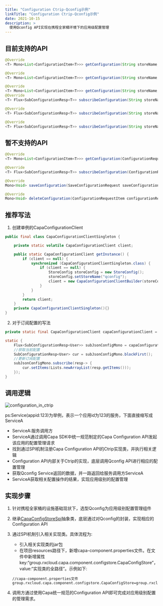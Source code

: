 ```yaml
---
title: "Configuration Ctrip-Qconfig示例"
linkTitle: "Configuration Ctrip-Qconfig示例"
date: 2021-10-15
description: >
  使用Qconfig API实现在携程全家桶环境下的应用级配置管理
---
```


## 目前支持的API

```java
@Override
<T> Mono<List<ConfigurationItem<T>>> getConfiguration(String storeName, String appId, List<String> keys, Map<String, String> metadata, TypeRef<T> type);

@Override
<T> Mono<List<ConfigurationItem<T>>> getConfiguration(String storeName, String appId, List<String> keys, Map<String, String> metadata, String group, TypeRef<T> type);

@Override
<T> Mono<List<ConfigurationItem<T>>> getConfiguration(String storeName, String appId, List<String> keys, Map<String, String> metadata, String group, String label, TypeRef<T> type);
@Override
<T> Flux<SubConfigurationResp<T>> subscribeConfiguration(String storeName, String appId, List<String> keys, Map<String, String> metadata, TypeRef<T> type);

@Override
<T> Flux<SubConfigurationResp<T>> subscribeConfiguration(String storeName, String appId, List<String> keys, Map<String, String> metadata, String group, TypeRef<T> type);

@Override
<T> Flux<SubConfigurationResp<T>> subscribeConfiguration(String storeName, String appId, List<String> keys, Map<String, String> metadata, String group, String label, TypeRef<T> type);
```

## 暂不支持的API

```java
@Override
<T> Mono<List<ConfigurationItem<T>>> getConfiguration(ConfigurationRequestItem configurationRequestItem, TypeRef<T> type);

@Override
<T> Flux<SubConfigurationResp<T>> subscribeConfiguration(ConfigurationRequestItem configurationRequestItem, TypeRef<T> type);

@Override
Mono<Void> saveConfiguration(SaveConfigurationRequest saveConfigurationRequest);

@Override
Mono<Void> deleteConfiguration(ConfigurationRequestItem configurationRequestItem);
```

## 推荐写法

1. 创建单例的CapaConfigurationClient

```java
public final class CapaConfigurationClientSingleton {

    private static volatile CapaConfigurationClient client;

    public static CapaConfigurationClient getInstance() {
        if (client == null) {
            synchronized (CapaConfigurationClientSingleton.class) {
                if (client == null) {
                    StoreConfig storeConfig = new StoreConfig();
                    storeConfig.setStoreName("qconfig");
                    client = new CapaConfigurationClientBuilder(storeConfig).build();
                }
            }
        }
        return client;
    }
    private CapaConfigurationClientSingleton(){}
}
```

2. 对于订阅配置的写法

```java
private static final CapaConfigurationClient capaConfigurationClient = CapaConfigurationClientSingleton.getInstance();

static {
    Flux<SubConfigurationResp<User>> subJsonConfigMono = capaConfigurationClient.subscribeConfiguration("qconfig", "123", Lists.newArrayList("test.json"), Collections.emptyMap(), TypeRef.get(User.class));
    //获取当前配置
    SubConfigurationResp<User> cur = subJsonConfigMono.blockFirst();
    //更新订阅配置
    subJsonConfigMono.subscribe(resp-> {
        cur.setItems(Lists.newArrayList(resp.getItems()));
    });
}
```

## 调用逻辑

![configuration_in_ctrip](https://raw.githubusercontent.com/reactivegroup/capa.io/master/content/images/zh/docs/Example/Configuration/configuration_ctrip.png)

ps:Service(appid:123)为举例，表示一个应用id为123的服务，下面直接缩写成ServiceA

- ServiceA:服务调用方
- ServiceA通过调用Capa SDK中统一规范制定的Capa Configuration API发起该应用的配置管理请求
- 找到通过SPI机制注册Capa Configuration API的Ctrip实现类，并执行相关逻辑
- Configuration API内部关于Ctrip的实现，底层调用Qconfig API进行相应的配置管理
- 获取Qconfig Service返回的数据，并一路返回给服务调用方ServiceA
- ServiceA获取相关配置操作的结果，实现应用级别的配置管理

## 实现步骤

1. 针对携程全家桶的设施基础现状下，选型Qconfig为应用级别配置管理组件

2. 继承[CapaConfigStoreSpi](https://github.com/reactivegroup/capa/blob/master/sdk-spi/src/main/java/group/rxcloud/capa/spi/configstore/CapaConfigStoreSpi.java)抽象类，底层通过对Qconfig的封装，实现相应的Configuration API

3. 通过SPI机制引入相关实现类。具体流程为:

   - 引入相关实现类的jar包
   - 在项目resources路径下，新增capa-component.properties文件。在文件中新增属性key:“group.rxcloud.capa.component.configstore.CapaConfigStore”，value:“实现类的全路径”。示例如下:

   ```properties
   //capa-component.properties文件
   group.rxcloud.capa.component.configstore.CapaConfigStore=group.rxcloud.capa.spi.demo.configstore.DemoCapaConfigStore
   ```

4. 调用方通过使用Capa统一规范的Configuration API即可完成对应用级别配置的管理需求。